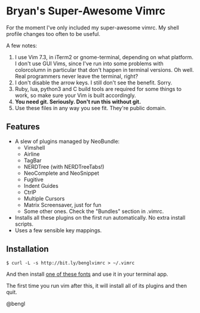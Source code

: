 Bryan's Super-Awesome Vimrc
===========================

For the moment I've only included my super-awesome vimrc. My shell profile changes too often to be useful.

A few notes:

1. I use Vim 7.3, in iTerm2 or gnome-terminal, depending on what platform. I don't use GUI Vims, since I've run into some problems with colorcolumn in particular that don't happen in terminal versions. Oh well. Real programmers never leave the terminal, right?
2. I don't disable the arrow keys. I still don't see the benefit. Sorry.
3. Ruby, lua, python3 and C build tools are required for some things to work, so make sure your Vim is built accordingly.
4. **You need git. Seriously. Don't run this without git.**
5. Use these files in any way you see fit. They're public domain.

Features
--------

* A slew of plugins managed by NeoBundle:
  * Vimshell
  * Airline
  * TagBar
  * NERDTree (with NERDTreeTabs!)
  * NeoComplete and NeoSnippet
  * Fugitive
  * Indent Guides
  * CtrlP
  * Multiple Cursors
  * Matrix Screensaver, just for fun
  * Some other ones. Check the "Bundles" section in .vimrc.
* Installs all these plugins on the first run automatically. No extra install scripts.
* Uses a few sensible key mappings.

Installation
------------

    $ curl -L -s http://bit.ly/benglvimrc > ~/.vimrc

And then install [one of these fonts](https://github.com/Lokaltog/powerline-fonts) and use it in your terminal app.

The first time you run vim after this, it will install all of its plugins and then quit.



@bengl
